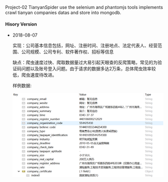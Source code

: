  Project-02 TianyanSpider
use the selenium and phantomjs tools implements crawl tianyan companies datas and store into mongodb.																		
#### Hisory Version

+ 2018-08-07
  
  实现：公司基本信息包括，网址、注册时间、注册地点、法定代表人、经营范围、公司规模、公司专利、软件著作权、招标等信息
  
  缺点：爬虫速度过快、爬取数据量过大易引起天眼查的反爬策略，常见的为验证码问题以及账号登入问题。由于请求的数据多达2万条，总体爬虫效率较低，爬虫速度待改进。
 
  样例数据: 
           
    ![2018-08-07-data-example1](./images/2018-08-08_092058.png)
  
